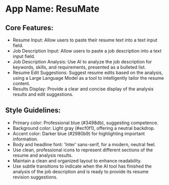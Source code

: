 # **App Name**: ResuMate

## Core Features:

- Resume Input: Allow users to paste their resume text into a text input field.
- Job Description Input: Allow users to paste a job description into a text input field.
- Job Description Analysis: Use AI to analyze the job description for keywords, skills, and requirements, presented as a bulleted list.
- Resume Edit Suggestions: Suggest resume edits based on the analysis, using a Large Language Model as a tool to intelligently tailor the resume content.
- Results Display: Provide a clear and concise display of the analysis results and edit suggestions.

## Style Guidelines:

- Primary color: Professional blue (#3498db), suggesting competence.
- Background color: Light gray (#ecf0f1), offering a neutral backdrop.
- Accent color: Darker blue (#2980b9) for highlighting important information.
- Body and headline font: 'Inter' sans-serif, for a modern, neutral feel.
- Use clean, professional icons to represent different sections of the resume and analysis results.
- Maintain a clean and organized layout to enhance readability.
- Use subtle transitions to indicate when the AI tool has finished the analysis of the job description and is ready to provide its resume revision suggestions.